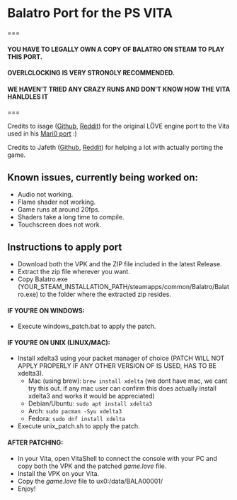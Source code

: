 # Balatro Port for the PS VITA

===
#### YOU HAVE TO LEGALLY OWN A COPY OF BALATRO ON STEAM TO PLAY THIS PORT.
#### OVERLCLOCKING IS VERY STRONGLY RECOMMENDED.
#### WE HAVEN'T TRIED ANY CRAZY RUNS AND DON'T KNOW HOW THE VITA HANLDLES IT
===

Credits to isage ([Github](https://github.com/isage), [Reddit](https://reddit.com/user/isage_dna)) for the original LÖVE engine port to the Vita used in his [Mari0 port](https://github.com/isage/Mari0-vita) :) 

Credits to Jafeth ([Github](https://github.com/Jafeth12), [Reddit](https://www.reddit.com/user/Skrubaso/)) for helping a lot with actually porting the game.

## Known issues, currently being worked on:
- Audio not working.
- Flame shader not working.
- Game runs at around 20fps.
- Shaders take a long time to compile.
- Touchscreen does not work.

## Instructions to apply port

- Download both the VPK and the ZIP file included in the latest Release.
- Extract the zip file wherever you want.
- Copy Balatro.exe (YOUR_STEAM_INSTALLATION_PATH/steamapps/common/Balatro/Balatro.exe) to the folder where the extracted zip resides.

#### IF YOU'RE ON WINDOWS:

- Execute windows_patch.bat to apply the patch.

#### IF YOU'RE ON UNIX (LINUX/MAC):

- Install xdelta3 using your packet manager of choice (PATCH WILL NOT APPLY PROPERLY IF ANY OTHER VERSION OF IS USED, HAS TO BE xdelta3).
    - Mac (using brew): ```brew install xdelta``` (we dont have mac, we cant try this out. if any mac user can confirm this does actually install xdelta3 and works it would be appreciated)
    - Debian/Ubuntu: ```sudo apt install xdelta3```
    - Arch: ```sudo pacman -Syu xdelta3```
    - Fedora: ```sudo dnf install xdelta```
- Execute unix_patch.sh to apply the patch.


#### AFTER PATCHING:

- In your Vita, open VitaShell to connect the console with your PC and copy both the VPK and the patched _game.love_ file.
- Install the VPK on your Vita.
- Copy the _game.love_ file to ux0:/data/BALA00001/
- Enjoy!

